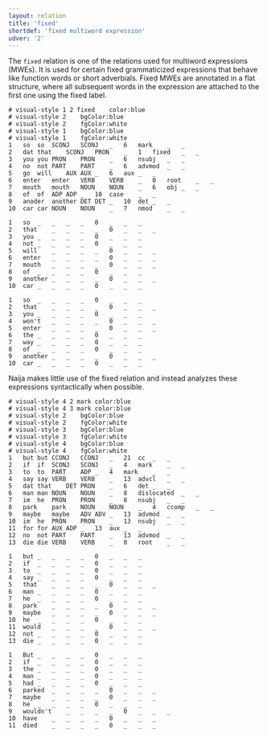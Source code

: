 ```yaml
---
layout: relation
title: 'fixed'
shortdef: 'fixed multiword expression'
udver: '2'
---
```



The `fixed` relation is one of the relations used for multiword expressions (MWEs). It is used for certain fixed grammaticized expressions that behave like function words or short adverbials. Fixed MWEs are annotated in a flat structure, where all subsequent words in the expression are attached to the first one using the fixed label.

~~~ conllu
# visual-style 1 2 fixed	color:blue
# visual-style 2	bgColor:blue
# visual-style 2	fgColor:white
# visual-style 1	bgColor:blue
# visual-style 1	fgColor:white
1	so	so	SCONJ	SCONJ	_	6	mark	_	_
2	dat	that	SCONJ	PRON	_	1	fixed	_	_
3	you	you	PRON	PRON	_	6	nsubj	_	_
4	no	not	PART	PART	_	6	advmod	_	_
5	go	will	AUX	AUX	_	6	aux	_	_
6	enter	enter	VERB	VERB	_	0	root	_	_
7	mouth	mouth	NOUN	NOUN	_	6	obj	_	_
8	of	of	ADP	ADP	_	10	case	_	_
9	anoder	another	DET	DET	_	10	det	_	_
10	car	car	NOUN	NOUN	_	7	nmod	_	_

1	so	_	_	_	_	0	_	_	_
2	that	_	_	_	_	0	_	_	_
3	you	_	_	_	_	0	_	_	_
4	not	_	_	_	_	0	_	_	_
5	will	_	_	_	_	0	_	_	_
6	enter	_	_	_	_	0	_	_	_
7	mouth	_	_	_	_	0	_	_	_
8	of	_	_	_	_	0	_	_	_
9	another	_	_	_	_	0	_	_	_
10	car	_	_	_	_	0	_	_	_

1	so	_	_	_	_	0	_	_	_
2	that	_	_	_	_	0	_	_	_
3	you	_	_	_	_	0	_	_	_
4	won't	_	_	_	_	0	_	_	_
5	enter	_	_	_	_	0	_	_	_
6	the	_	_	_	_	0	_	_	_
7	way	_	_	_	_	0	_	_	_
8	of	_	_	_	_	0	_	_	_
9	another	_	_	_	_	0	_	_	_
10	car	_	_	_	_	0	_	_	_
~~~

Naija makes little use of the fixed relation and instead analyzes these expressions syntactically when possible. 


~~~ conllu
# visual-style 4 2 mark	color:blue
# visual-style 4 3 mark	color:blue
# visual-style 2	bgColor:blue
# visual-style 2	fgColor:white
# visual-style 3	bgColor:blue
# visual-style 3	fgColor:white
# visual-style 4	bgColor:blue
# visual-style 4	fgColor:white
1	but	but	CCONJ	CCONJ	_	21	cc	_	_
2	if	if	SCONJ	SCONJ	_	4	mark	_	_
3	to	to	PART	ADP	_	4	mark	_	_
4	say	say	VERB	VERB	_	13	advcl	_	_
5	dat	that	DET	PRON	_	6	det	_	_
6	man	man	NOUN	NOUN	_	8	dislocated	_	_
7	im	he	PRON	PRON	_	8	nsubj	_	_
8	park	park	NOUN	NOUN	_	4	ccomp	_	_
9	maybe	maybe	ADV	ADV	_	13	advmod	_	_
10	im	he	PRON	PRON	_	13	nsubj	_	_
11	for	for	AUX	ADP	_	13	aux	_	_
12	no	not	PART	PART	_	13	advmod	_	_
13	die	die	VERB	VERB	_	0	root	_	_

1	but	_	_	_	_	0	_	_	_
2	if	_	_	_	_	0	_	_	_
3	to	_	_	_	_	0	_	_	_
4	say	_	_	_	_	0	_	_	_
5	that	_	_	_	_	0	_	_	_
6	man	_	_	_	_	0	_	_	_
7	he	_	_	_	_	0	_	_	_
8	park	_	_	_	_	0	_	_	_
9	maybe	_	_	_	_	0	_	_	_
10	he	_	_	_	_	0	_	_	_
11	would	_	_	_	_	0	_	_	_
12	not	_	_	_	_	0	_	_	_
13	die	_	_	_	_	0	_	_	_

1	But	_	_	_	_	0	_	_	_
2	if	_	_	_	_	0	_	_	_
3	the	_	_	_	_	0	_	_	_
4	man	_	_	_	_	0	_	_	_
5	had	_	_	_	_	0	_	_	_
6	parked	_	_	_	_	0	_	_	_
7	maybe	_	_	_	_	0	_	_	_
8	he	_	_	_	_	0	_	_	_
9	wouldn't	_	_	_	_	0	_	_	_
10	have	_	_	_	_	0	_	_	_
11	died	_	_	_	_	0	_	_	_
~~~
